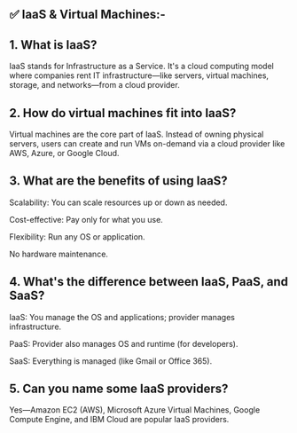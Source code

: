 ## ✅ IaaS & Virtual Machines:-

## 1. What is IaaS?

IaaS stands for Infrastructure as a Service. It's a cloud computing model where companies rent IT infrastructure—like servers, virtual machines, storage, and networks—from a cloud provider.

## 2. How do virtual machines fit into IaaS?

Virtual machines are the core part of IaaS. Instead of owning physical servers, users can create and run VMs on-demand via a cloud provider like AWS, Azure, or Google Cloud.

## 3. What are the benefits of using IaaS?

Scalability: You can scale resources up or down as needed.

Cost-effective: Pay only for what you use.

Flexibility: Run any OS or application.

No hardware maintenance.

## 4. What's the difference between IaaS, PaaS, and SaaS?

IaaS: You manage the OS and applications; provider manages infrastructure.

PaaS: Provider also manages OS and runtime (for developers).

SaaS: Everything is managed (like Gmail or Office 365).

## 5. Can you name some IaaS providers?

Yes—Amazon EC2 (AWS), Microsoft Azure Virtual Machines, Google Compute Engine, and IBM Cloud are popular IaaS providers.

